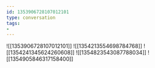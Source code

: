 ```yaml
---
id: 1353906728107012101
type: conversation
tags:
- 
---
```

![[1353906728107012101]]
![[1354213554698784768]]
![[1354241345624260608]]
![[1354823543087788034]]
![[1354905846317158400]]

